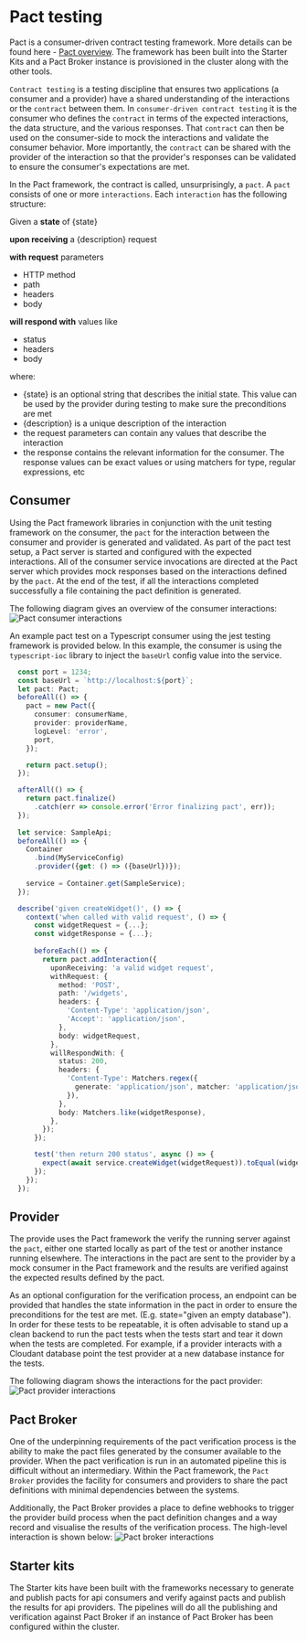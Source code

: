 # Pact testing

Pact is a consumer-driven contract testing framework. More details can be found here - [Pact overview](https://docs.pact.io/). 
The framework has been built into the Starter Kits and a Pact Broker instance is
provisioned in the cluster along with the other tools.

`Contract testing` is a testing discipline that ensures two applications (a consumer and
a provider) have a shared understanding of the interactions or the `contract` between them. In 
`consumer-driven contract testing` it is the consumer who defines the `contract` in terms of the 
expected interactions, the data structure, and the various responses. That `contract` can then be used
on the consumer-side to mock the interactions and validate the consumer behavior. More importantly,
the `contract` can be shared with the provider of the interaction so that the provider's responses
can be validated to ensure the consumer's expectations are met.

In the Pact framework, the contract is called, unsurprisingly, a `pact`. A `pact` consists of one or more
`interactions`. Each `interaction` has the following structure:

Given a **state** of {state}

**upon receiving** a {description} request

**with request** parameters
- HTTP method
- path
- headers
- body

**will respond with** values like
- status
- headers
- body

where:
- {state} is an optional string that describes the initial state. This value can be used by the
provider during testing to make sure the preconditions are met
- {description} is a unique description of the interaction
- the request parameters can contain any values that describe the interaction
- the response contains the relevant information for the consumer. The response values can be exact values
or using matchers for type, regular expressions, etc

## Consumer

Using the Pact framework libraries in conjunction with the unit testing framework on the consumer, the
`pact` for the interaction between the consumer and provider is generated and validated. As part of the
pact test setup, a Pact server is started and configured with the expected interactions. All of the consumer
service invocations are directed at the Pact server which provides mock responses based on the 
interactions defined by the `pact`. At the end of the test, if all the interactions completed successfully
a file containing the pact definition is generated.

The following diagram gives an overview of the consumer interactions:
![Pact consumer interactions](./images/PactFramework-consumer.png)

An example pact test on a Typescript consumer using the jest testing framework is provided below. In this example,
the consumer is using the `typescript-ioc` library to inject the `baseUrl` config value into the 
service.
```typescript
  const port = 1234;
  const baseUrl = `http://localhost:${port}`;
  let pact: Pact;
  beforeAll(() => {
    pact = new Pact({
      consumer: consumerName,
      provider: providerName,
      logLevel: 'error',
      port,
    });

    return pact.setup();
  });

  afterAll(() => {
    return pact.finalize()
      .catch(err => console.error('Error finalizing pact', err));
  });
  
  let service: SampleApi;
  beforeAll(() => {
    Container
      .bind(MyServiceConfig)
      .provider({get: () => ({baseUrl})});
    
    service = Container.get(SampleService);
  });

  describe('given createWidget()', () => {
    context('when called with valid request', () => {
      const widgetRequest = {...};
      const widgetResponse = {...};
      
      beforeEach(() => {
        return pact.addInteraction({
          uponReceiving: 'a valid widget request',
          withRequest: {
            method: 'POST',
            path: '/widgets',
            headers: {
              'Content-Type': 'application/json',
              'Accept': 'application/json',
            },
            body: widgetRequest,
          },
          willRespondWith: {
            status: 200,
            headers: {
              'Content-Type': Matchers.regex({
                generate: 'application/json', matcher: 'application/json.*'
              }),
            },
            body: Matchers.like(widgetResponse),
          },
        });
      });

      test('then return 200 status', async () => {
        expect(await service.createWidget(widgetRequest)).toEqual(widgetResponse);
      });
    });
  });
```

## Provider

The provide uses the Pact framework the verify the running server against the `pact`, either
one started locally as part of the test or another instance running elsewhere. The interactions
in the pact are sent to the provider by a mock consumer in the Pact framework and the results
are verified against the expected results defined by the pact.

As an optional configuration for the verification process, an endpoint can be provided that handles
the state information in the pact in order to ensure the preconditions for the test are met. (E.g.
state="given an empty database"). In order for these tests to be repeatable, it is often advisable
to stand up a clean backend to run the pact tests when the tests start and tear it down when the
tests are completed. For example, if a provider interacts with a Cloudant database point the 
test provider at a new database instance for the tests.

The following diagram shows the interactions for the pact provider:
![Pact provider interactions](./images/PactFramework-provider.png)

## Pact Broker

One of the underpinning requirements of the pact verification process is the ability to make the
pact files generated by the consumer available to the provider. When the pact verification is run
in an automated pipeline this is difficult without an intermediary. Within the Pact framework,
the `Pact Broker` provides the facility for consumers and providers to share the pact definitions
with minimal dependencies between the systems.

Additionally, the Pact Broker provides a place to define webhooks to trigger the provider build
process when the pact definition changes and a way record and visualise the results of the
verification process. The high-level interaction is shown below:
![Pact broker interactions](./images/PactFramework-pactbroker.png)

## Starter kits

The Starter kits have been built with the frameworks necessary to generate and publish pacts for 
api consumers and verify against pacts and publish the results for api providers. The pipelines 
will do all the publishing and verification against Pact Broker if an instance of Pact Broker has
been configured within the cluster.

